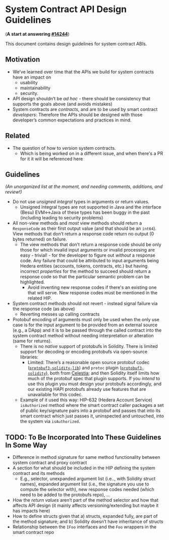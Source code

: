 # System Contract API Design Guidelines

(**A start at answering [#14244](https://github.com/hashgraph/hedera-services/issues/14244)**)

This document contains design guidelines for system contract ABIs.

## Motivation

- We’ve learned over time that the APIs we build for system contracts have an impact on
    - usability
    - maintainability
    - security.
- API design shouldn’t be *ad hoc* - there should be consistency that supports the goals above
  (and avoids mistakes)
- System contracts are *contracts*, and are to be used by smart contract *developers*: Therefore 
  the APIs should be designed with those developer’s common expectations and practices in mind.

## Related

- The question of how to _version_ system contracts.
  - Which is being worked on in a different issue, and when there's a PR for it it will be referenced here

## Guidelines

*(An unorganized list at the moment, and needing comments, additions, and review!)*

- Do not use *unsigned integral* types in arguments or return values.
    - Unsigned integral types are not supported in Java and the interface (Besu) EVM↔Java of these types
      has been buggy in the past (including leading to security problems)
- All non-view methods and *most* view methods should return a `ResponseCode` as their first output 
  value (and that should be an `int64`).  View methods that don’t return a response code return no 
  output (0 bytes returned) on failure.
    - The view methods that don’t return a response code should be only those for which invalid 
      input arguments or invalid processing are easy - trivial! - for the developer to figure out 
      *without* a response code.  Any failure that could be attributed to input arguments being 
      Hedera entities (accounts, tokens, contracts, etc.) but having incorrect *properties* for the
      method to succeed should return a response code so that the particular semantic problem can be
      highlighted.
      - Avoid inventing new response codes if there's an existing one that will serve. New response
        codes must be mentioned in the related HIP.
- System contract methods should not revert - instead signal failure via the response code (as above)
    - Reverting messes up calling contracts
- Protobuf encoding of arguments must only be used when the only use case is for the input argument 
  to be provided from an external source (e.g., a DApp) and it is to be passed through the called 
  contract into the system contract method without needing interpretation or alteration (same for 
  returns).
    - There is no *native* support of protobufs in Solidity.  There is limited support for decoding
      or encoding protobufs via open-source libraries:
        - Limited: There’s a reasonable open source protobuf codec ([`protobuf3-solidity-lib`](https://github.com/celestiaorg/protobuf3-solidity-lib)) 
          and `protoc` plugin ([`protobuf3-solidity`](https://github.com/celestiaorg/protobuf3-solidity)), 
          both from [Celestia](https://celestia.org); and then Solidity itself limits how much of the 
          protobuf spec that plugin supports. If you *intend* to use this plugin you must design
          your protobufs accordingly, and our existing HAPI protobufs already use features that are 
          unavailable for this codec.
    - Example of it used this way: HIP-632 (Hedera Account Service) `isAuthorized` method where the
      smart contract caller packages a set of public key/signature pairs into a protobuf and passes
      that into its smart contract which just passes it, uninspected and untouched, into the system
      via `isAuthorized`.

## **TODO:** To Be Incorporated Into These Guidelines In Some Way

- Difference in method signature for same method functionality between system contract and proxy 
  contract
- A section for what should be included in the HIP defining the system contract and its methods
    - E.g., selector, unexpanded argument list (i.e.., with Solidity struct names), expanded 
      argument list (i.e., the signature you use to compute the selector with), new response codes
      needed (which need to be added to the protobufs repo), …
- How the *return values* aren’t part of the method selector and how that affects API design (it 
  mainly affects versioning/extending but maybe it has impacts here)
- How to define structs given that a) structs, expanded fully, are part of the method signature; 
  and b) Solidity doesn’t have inheritance of structs
- Relationship between the `IFoo` interfaces and the `Foo` wrappers in the smart contract repo
